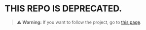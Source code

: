 # THIS REPO IS DEPRECATED.
> **⚠️ Warning:** If you want to follow the project, go to [this page](https://github.com/discovery-gubbio/wait).  
